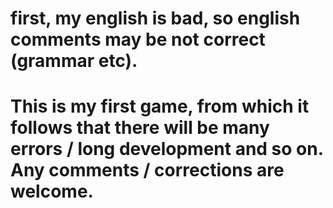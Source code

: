 # first, my english is bad, so english comments may be not correct (grammar etc).
# This is my first game, from which it follows that there will be many errors / long development and so on. Any comments / corrections are welcome.
